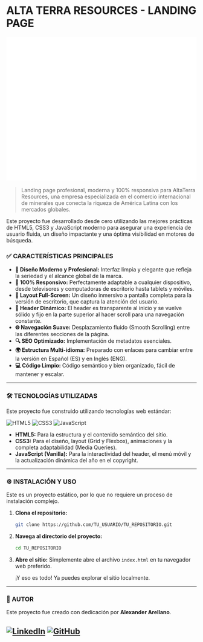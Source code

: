 # ALTA TERRA RESOURCES - LANDING PAGE

![Logo de AltaTerra Resources](/Assets/icons/logo_2.png)

> Landing page profesional, moderna y 100% responsiva para AltaTerra Resources, una empresa especializada en el comercio internacional de minerales que conecta la riqueza de América Latina con los mercados globales.

Este proyecto fue desarrollado desde cero utilizando las mejores prácticas de HTML5, CSS3 y JavaScript moderno para asegurar una experiencia de usuario fluida, un diseño impactante y una óptima visibilidad en motores de búsqueda.



### ✅ CARACTERÍSTICAS PRINCIPALES

*   **🎨 Diseño Moderno y Profesional:** Interfaz limpia y elegante que refleja la seriedad y el alcance global de la marca.
*   **📱 100% Responsivo:** Perfectamente adaptable a cualquier dispositivo, desde televisores y computadoras de escritorio hasta tablets y móviles.
*   **🚀 Layout Full-Screen:** Un diseño inmersivo a pantalla completa para la versión de escritorio, que captura la atención del usuario.
*   **📜 Header Dinámico:** El header es transparente al inicio y se vuelve sólido y fijo en la parte superior al hacer scroll para una navegación constante.
*   **🌐 Navegación Suave:** Desplazamiento fluido (Smooth Scrolling) entre las diferentes secciones de la página.
*   **🔍 SEO Optimizado:** Implementación de metadatos esenciales.
*   **🌍 Estructura Multi-idioma:** Preparado con enlaces para cambiar entre la versión en Español (ES) y en Inglés (ENG).
*   **💻 Código Limpio:** Código semántico y bien organizado, fácil de mantener y escalar.

---

### 🛠️ TECNOLOGÍAS UTILIZADAS

Este proyecto fue construido utilizando tecnologías web estándar:

![HTML5](https://img.shields.io/badge/HTML5-E34F26?style=for-the-badge&logo=html5&logoColor=white)
![CSS3](https://img.shields.io/badge/CSS3-1572B6?style=for-the-badge&logo=css3&logoColor=white)
![JavaScript](https://img.shields.io/badge/JavaScript-F7DF1E?style=for-the-badge&logo=javascript&logoColor=black)

*   **HTML5:** Para la estructura y el contenido semántico del sitio.
*   **CSS3:** Para el diseño, layout (Grid y Flexbox), animaciones y la completa adaptabilidad (Media Queries).
*   **JavaScript (Vanilla):** Para la interactividad del header, el menú móvil y la actualización dinámica del año en el copyright.

---

### ⚙️ INSTALACIÓN Y USO

Este es un proyecto estático, por lo que no requiere un proceso de instalación complejo.

1.  **Clona el repositorio:**
    ```bash
    git clone https://github.com/TU_USUARIO/TU_REPOSITORIO.git
    ```

2.  **Navega al directorio del proyecto:**
    ```bash
    cd TU_REPOSITORIO
    ```

3.  **Abre el sitio:**
    Simplemente abre el archivo `index.html` en tu navegador web preferido.

    ¡Y eso es todo! Ya puedes explorar el sitio localmente.

---

### 👤 AUTOR

Este proyecto fue creado con dedicación por **Alexander Arellano**.

[![LinkedIn](https://img.shields.io/badge/LinkedIn-0077B5?style=for-the-badge&logo=linkedin&logoColor=white)](https://www.linkedin.com/in/alexander-arellano-sanchez-4044602aa)
[![GitHub](https://img.shields.io/badge/GitHub-181717?style=for-the-badge&logo=github&logoColor=white)](https://github.com/DannyAlexander07)
---
